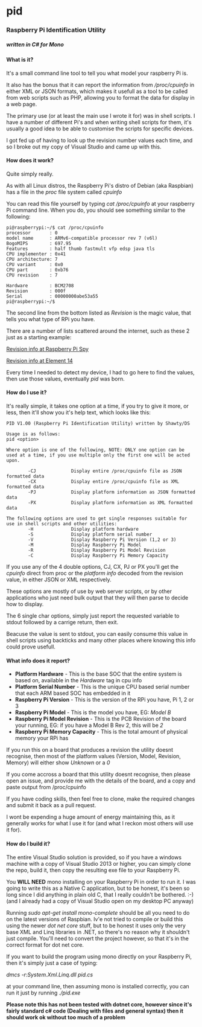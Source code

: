 # pid
### Raspberry Pi Identification Utility 
##### written in C# for Mono

#### What is it?
It's a small command line tool to tell you what model your raspberry Pi is.

It also has the bonus that it can report the information from */proc/cpuinfo* in either XML or JSON formats, which makes it usefull as a tool to be called from web scripts such as PHP, allowing you to format the data for display in a web page.

The primary use (or at least the main use I wrote it for) was in shell scripts.  I have a number of different Pi's and when writing shell scripts for them, it's usually a good idea to be able to customise the scripts for specific devices.

I got fed up of having to look up the revision number values each time, and so I broke out my copy of Visual Studio and came up with this.

#### How does it work?
Quite simply really.

As with all Linux distros, the Raspberry Pi's distro of Debian (aka Raspbian) has a file in the *proc* file system called *cpuinfo*

You can read this file yourself by typing *cat /proc/cpuinfo* at your raspberry Pi command line.  When you do, you should see something similar to the following:

```
pi@raspberrypi:~/$ cat /proc/cpuinfo
processor       : 0
model name      : ARMv6-compatible processor rev 7 (v6l)
BogoMIPS        : 697.95
Features        : half thumb fastmult vfp edsp java tls
CPU implementer : 0x41
CPU architecture: 7
CPU variant     : 0x0
CPU part        : 0xb76
CPU revision    : 7

Hardware        : BCM2708
Revision        : 000f
Serial          : 00000000abe53a55
pi@raspberrypi:~/$
```

The second line from the bottom listed as *Revision* is the magic value, that tells you what type of RPi you have.

There are a number of lists scattered around the internet, such as these 2 just as a starting example:

[Revision info at Raspberry Pi Spy](http://www.raspberrypi-spy.co.uk/2012/09/checking-your-raspberry-pi-board-version/)

[Revision info at Element 14](https://www.element14.com/community/community/raspberry-pi/blog/2016/11/21/how-to-identify-which-model-of-the-raspberry-pi-you-have)

Every time I needed to detect my device, I had to go here to find the values, then use those values, eventually *pid* was born.

#### How do I use it?
It's really simple, it takes one option at a time, if you try to give it more, or less, then it'll show you it's help text, which looks like this:

```
PID V1.00 (Raspberry Pi Identification Utility) written by Shawty/DS

Usage is as follows:
pid <option>

Where option is one of the following, NOTE: ONLY one option can be used at a time, if you use multiple only the first one will be acted upon.

        -CJ             Display entire /proc/cpuinfo file as JSON formatted data
        -CX             Display entire /proc/cpuinfo file as XML formatted data
        -PJ             Display platform information as JSON formatted data
        -PX             Display platform information as XML formatted data

The following options are used to get single responses suitable for use in shell scripts and other utilities:
        -H              Display platform hardware
        -S              Display platform serial number
        -V              Display Raspberry Pi Version (1,2 or 3)
        -M              Display Raspberry Pi Model
        -R              Display Raspberry Pi Model Revision
        -C              Display Raspberry Pi Memory Capacity
```

If you use any of the 4 double options, CJ, CX, PJ or PX you'll get the *cpuinfo* direct from proc or the *platform info* decoded from the revision value, in either JSON or XML respectively.

These options are mostly of use by web server scripts, or by other applications who just need bulk output that they will then parse to decide how to display.

The 6 single char options, simply just report the requested variable to stdout followed by a carrige return, then exit.

Beacuse the value is sent to stdout, you can easily consume this value in shell scripts using backticks and many other places where knowing this info could prove usefull.

#### What info does it report?
* **Platform Hardware** - This is the base SOC that the entire system is based on, available in the *Hardware* tag in cpu info
* **Platform Serial Number** - This is the unique CPU based serial number that each ARM based SOC has embedded in it
* **Raspberry Pi Version** - This is the version of the RPi you have, Pi 1, 2 or 3
* **Raspberry Pi Model** - This is the model you have, EG: *Model B*
* **Raspberry Pi Model Revision** - This is the PCB Revision of the board your running, EG: if you have a Model B Rev 2, this will be *2*
* **Raspberry Pi Memory Capacity** - This is the total amount of physical memory your RPi has

If you run this on a board that produces a revision the utility doesnt recognise, then most of the platform values (Version, Model, Revision, Memory) will either show *Unknown* or a *0*

If you come accross a board that this utility doesnt recognise, then please open an issue, and provide me with the details of the board, and a copy and paste output from /proc/cpuinfo

If you have coding skills, then feel free to clone, make the required changes and submit it back as a pull request.

I wont be expending a huge amount of energy maintaining this, as it generally works for what I use it for (and what I reckon most others will use it for).

#### How do I build it?
The entire Visual Studio solution is provided, so if you have a windows machine with a copy of Visual Studio 2013 or higher, you can simply clone the repo, build it, then copy the resulting exe file to your Raspberry Pi.

You **WILL NEED** mono installing on your Raspberry Pi in order to run it.  I was going to write this as a Native C application, but to be honest, it's been so long since I did anything in plain old C, that I really couldn't be bothered. :-) (and I already had a copy of Visual Studio open on my desktop PC anyway)

Running *sudo apt-get install mono-complete* should be all you need to do on the latest versions of Raspbian.  Iv'e not tried to compile or build this using the newer *dot net core* stuff, but to be honest it uses only the very base XML and Linq libraries in .NET, so there's no reason why it shouldn't just compile.  You'll need to convert the project however, so that it's in the correct format for dot net core.

If you want to build the program using mono directly on your Raspberry Pi, then it's simply just a case of typing:

*dmcs -r:System.Xml.Linq.dll pid.cs*

at your command line, then assuming mono is installed correctly, you can run it just by running *./pid.exe*

**Please note this has not been tested with dotnet core, however since it's fairly standard c# code (Dealing with files and general syntax) then it should work ok without too much of a problem**


